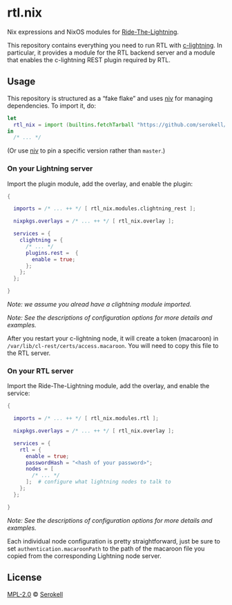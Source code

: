 <!--
SPDX-FileCopyrightText: 2020 Serokell <https://serokell.io/>

SPDX-License-Identifier: MPL-2.0
-->

# rtl.nix

Nix expressions and NixOS modules for [Ride-The-Lightning].

This repository contains everything you need to run RTL with [c-lightning].
In particular, it provides a module for the RTL backend server and a module
that enables the c-lightning REST plugin required by RTL.

[Ride-The-Lightning]: https://github.com/Ride-The-Lightning/RTL
[c-lightning]: https://github.com/ElementsProject/lightning


## Usage

This repository is structured as a “fake flake” and uses [niv] for managing
dependencies. To import it, do:

```nix
let
  rtl_nix = import (builtins.fetchTarball "https://github.com/serokell/rtl.nix/archive/master.tar.gz");
in
  /* ... */
```

(Or use [niv] to pin a specific version rather than `master`.)

### On your Lightning server

Import the plugin module, add the overlay, and enable the plugin:

```nix
{

  imports = /* ... ++ */ [ rtl_nix.modules.clightning_rest ];

  nixpkgs.overlays = /* ... ++ */ [ rtl_nix.overlay ];

  services = {
    clightning = {
      /* ... */
      plugins.rest =  {
        enable = true;
      };
    };
  };

}
```

_Note: we assume you alread have a clightning module imported._

_Note: See the descriptions of configuration options for more details and examples._

After you restart your c-lightning node, it will create a token (macaroon) in
`/var/lib/cl-rest/certs/access.macaroon`. You will need to copy this file to
the RTL server.

### On your RTL server

Import the Ride-The-Lightning module, add the overlay, and enable the service:

```nix
{

  imports = /* ... ++ */ [ rtl_nix.modules.rtl ];

  nixpkgs.overlays = /* ... ++ */ [ rtl_nix.overlay ];

  services = {
    rtl = {
      enable = true;
      passwordHash = "<hash of your password>";
      nodes = [
        /* ... */
      ];  # configure what lightning nodes to talk to
    };
  };

}
```

_Note: See the descriptions of configuration options for more details and examples._

Each individual node configuration is pretty straightforward, just be sure to set
`authentication.macaroonPath` to the path of the macaroon file you copied from the
corresponding Lightning node server.

[niv]: https://github.com/nmattia/niv


## License

[MPL-2.0] © [Serokell]

[MPL-2.0]: https://spdx.org/licenses/MPL-2.0.html
[Serokell]: https://serokell.io/
